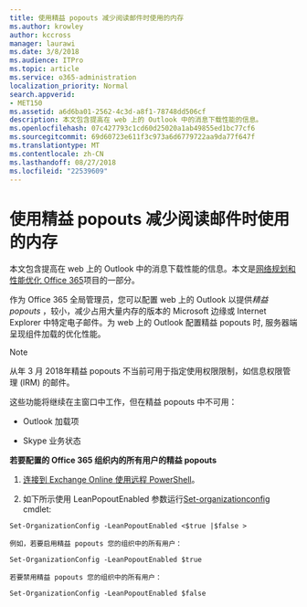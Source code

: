 ```yaml
---
title: 使用精益 popouts 减少阅读邮件时使用的内存
ms.author: krowley
author: kccross
manager: laurawi
ms.date: 3/8/2018
ms.audience: ITPro
ms.topic: article
ms.service: o365-administration
localization_priority: Normal
search.appverid:
- MET150
ms.assetid: a6d6ba01-2562-4c3d-a8f1-78748dd506cf
description: 本文包含提高在 web 上的 Outlook 中的消息下载性能的信息。
ms.openlocfilehash: 07c427793c1cd60d25020a1ab49855ed1bc77cf6
ms.sourcegitcommit: 69d60723e611f3c973a6d6779722aa9da77f647f
ms.translationtype: MT
ms.contentlocale: zh-CN
ms.lasthandoff: 08/27/2018
ms.locfileid: "22539609"
---
```

# <a name="use-lean-popouts-to-reduce-memory-used-when-reading-mail-messages"></a>使用精益 popouts 减少阅读邮件时使用的内存

本文包含提高在 web 上的 Outlook 中的消息下载性能的信息。本文是[网络规划和性能优化 Office 365](https://aka.ms/tune)项目的一部分。
   
作为 Office 365 全局管理员，您可以配置 web 上的 Outlook 以提供*精益 popouts* ，较小，减少占用大量内存的版本的 Microsoft 边缘或 Internet Explorer 中特定电子邮件。为 web 上的 Outlook 配置精益 popouts 时, 服务器端呈现组件加载的优化性能。 
  
> [!NOTE]
> 从年 3 月 2018年精益 popouts 不当前可用于指定使用权限限制，如信息权限管理 (IRM) 的邮件。 
  
这些功能将继续在主窗口中工作，但在精益 popouts 中不可用：
  
- Outlook 加载项
    
- Skype 业务状态
    
 **若要配置的 Office 365 组织内的所有用户的精益 popouts**
  
1. [连接到 Exchange Online 使用远程 PowerShell](http://technet.microsoft.com/library/jj984289%28v=exchg.150%29.aspx )。
    
2. 如下所示使用 LeanPopoutEnabled 参数运行[Set-organizationconfig](https://technet.microsoft.com/library/aa997443%28v=exchg.160%29.aspx) cmdlet: 
    
  ```
  Set-OrganizationConfig -LeanPopoutEnabled <$true |$false >
  ```

    例如，若要启用精益 popouts 您的组织中的所有用户：
    
  ```
  Set-OrganizationConfig -LeanPopoutEnabled $true
  ```

    若要禁用精益 popouts 您的组织中的所有用户：
    
  ```
  Set-OrganizationConfig -LeanPopoutEnabled $false
  ```


